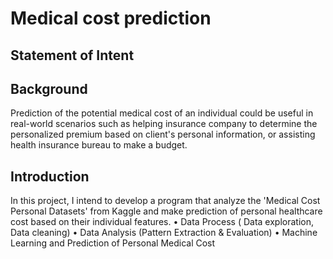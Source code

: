 # Medical cost prediction
## Statement of Intent

## Background 
Prediction of the potential medical cost of an individual could be useful in real-world scenarios such as helping insurance company to determine the personalized premium based on client's personal information, or assisting health insurance bureau to make a budget.

## Introduction
In this project, I intend to develop a program that analyze the 'Medical Cost Personal Datasets' from Kaggle and make prediction of personal healthcare cost based on their individual features.
•	Data Process ( Data exploration, Data cleaning)
•	Data Analysis (Pattern Extraction & Evaluation)
•	Machine Learning and Prediction of Personal Medical Cost


